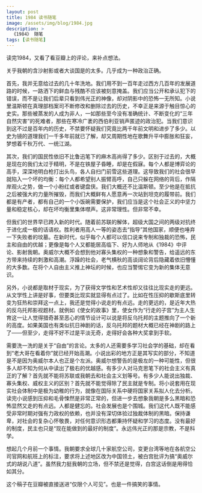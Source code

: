 ```yaml
---
layout: post
title: 1984 读书随笔
image: /assets/img/blog/1984.jpg
description: >
  《1984》 随笔
tags: [读书随笔]
---
```


读完1984，又看了看豆瓣上的评论，来补点想法。

关乎我朝的含沙射影或者大谈国是的太多。几乎成为一种政治正确。

首先，我并无意给过去的几十年洗地。我们用不到一百年走过西方几百年的发展道路的时候，一路洒下的鲜血与残酷不应该被刻意掩盖。我们应当公开和承认犯下的错误，而不是让我们后辈只看到伟光正的神像，却对阴影中的恐怖一无所知。小说里温斯顿在真理部档案司不断修改和删除过去的历史，不幸正是来源于触目惊心的史实。那些被蒸发的人成为非人，一如那些至今没有准确统计、不断变化的“三年自然灾害”的死难者，那些在寒冷广袤的西伯利亚销声匿迹的政治犯。当我们意识到这不过是百年内的历史，不禁要怀疑我们究竟比两千年前文明和进步了多少。以史为镜的道理我们一千多年前就已了解，却又周期性地在歌舞升平中膨胀和狂妄，梦想着千秋万代、一统江湖。

其次，我们的国民性依旧不比鲁迅笔下的麻木高尚得了多少。区别于过去的，大概是现在的我们太过于精明，不是在铁屋子昏睡，却是在假寐。每个人都是博弈论的高手，深深地明白枪打出头鸟，各人自扫门前雪这些道理。这导致我们的社会很早就陷入一个坏的均衡：每个人都希望别人振臂高呼，自己只躲在网络的背后，作隔岸观火之势，做一个小粉红或者键盘侠。我们大概还不比温斯顿。至少他是在抵抗之后被强大的力量所摧毁，而我们大概鲜有人愿意再一次站到坦克的履带前。我们都是有产者，都有自己的一个小饭碗需要保护，我们应当是这个社会正义的中坚力量和稳定核心，却在坏均衡里集体噤声。这非常理性。但非常不幸。

但我们的世界早已跨入新的时代。随着前苏联的解体，超级大国之间的两级对抗终于进化成一极的话语权。胜利者用高人一等的姿态去“指导”其他国家，顺便也唾弃一下失败者的坟墓。在新时代，似乎每个人都可以信口说来专制和独裁的恐怖，民主和自由的优越；更像是每个人又都能居高临下、好为人师地从《1984》中评论、影射我朝。奥威尔大概不会想到他对寡头集权的一种想象和警告，给遥远的东方带来持续的刺激和高潮。浮躁的社会，老气横秋的高谈阔论背后隐藏着依旧懵懂的大多数。在将个人自由主义推上神坛的时候，也应当警惕它变为新的集体无意识。

另外，小说都是取材于现实，为了获得文学性和艺术性却又往往比现实走的更远。从文学性上讲是好事，但要类比现实就显得有点过了。比如在性压抑的歇斯底里转变为狂热和崇拜这一点上，我还是觉得小说走的有点远。走的更远的，是近年大热的反乌托邦影视题材。就例如《使女的故事》里，使女作为“行走的子宫”为主人生育这一让人觉得猎奇甚至恶心的情节设计可以说是将反乌托邦的主题推向了一个新的高度。如果美国也有类似抗日神剧的话，反乌托邦的题材大概已经在神剧的路上了——但至少，走得不好不过是平淡无奇，走得好会各种大奖拿到手软。

需要洗一洗的是关于“自由”的言论。太多的人还需要多学习社会学的基础，却在看到“老大哥在看着你”就已经开始高潮。小说出彩的地方正是其写实的部分，不知道是不是因为奥威尔本人也正是个左派。奥威尔想警告的是极左的一种可能性，但很多人却不知为何从中读出了极右的优越感。有多少人对马克思笔下的社会主义有真正的了解？首先就不能将苏联或我朝去和社会主义划等号。有多少人能说出独裁、寡头集权、威权主义的区别？首先就不能觉得除了民主就是专制。将小说套用在现实社会体制中是极为幼稚的行为，就像在国际关系中硬将国家关系拟人化去分析。读完小说感到压抑和毛骨悚然是非常正常的，但进一步去想象我朝是多么黑暗和恐怖显然又走的有点远。人都是健忘的。社会发展也是个围城。我们这代人既不能感受非常时期对强有力政权的依赖，也并没有深切体验过独裁体制的黑暗。保持谦卑，对社会的复杂心怀敬畏，对任何意识形态都秉持怀疑和学习的态度。没有最好的制度，民主也只是“现在能做到的最好的制度”。永远伟光正的那是宗教，不是科学。

想起几个月前一个事情。我朝要求全球几十家航空公司，变更台湾等地在各航空公司官网和航班上的标注，要求将上述地区改为中国领土，被白宫批评为搞“奥威尔式的胡说八道”。虽然我力挺我朝的立场，但不禁还是觉得，白宫这话倒是用得恰如其分。

这个稿子在豆瓣被直接送进“仅限个人可见”。也是一件搞笑的事情。

